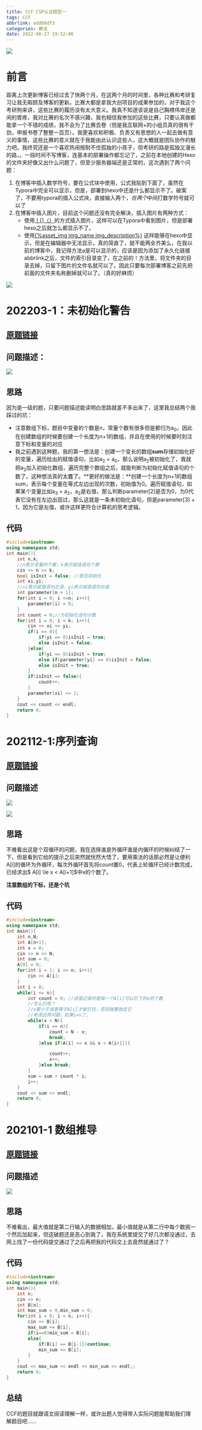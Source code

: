```yaml
---
title: CCF CSP认证题型一
tags: CCF
abbrlink: add88df3
categories: 算法
date: 2022-06-27 19:52:06
---
```


![](CCF-CSP认证题型一/image-20220526160148809.png)



<!--more-->

# 前言

距离上次更新博客已经过去了快两个月，在这两个月的时间里，各种比赛和考研复习让我无暇顾及博客的更新。比赛大都是拿我大创项目的成果参加的，对于我这个考研狗来讲，这些比赛的履历没有太大意义。我真不知道该说是自己胸襟伟岸还是闲的胃疼，我对比赛的名次不感兴趣，我也相信我参加的这些比赛，只要认真做都能拿一个不错的成绩，我不会为了比赛去卷（但是我互联网+的小组员真的很有干劲，申报书卷了整整一百页）。我更喜欢和积极、负责又有思想的人一起去做有意义的事情，这些比赛的意义就在于我能由此认识这些人，这大概就是团队协作的魅力吧。我终究还是一个喜欢热闹按耐不住孤独的小孩子，但考研的路是孤独又漫长的路，。
​  一段时间不写博客，连基本的部署操作都忘记了，之前在本地创建的Hexo的文件夹好像又出什么问题了，但至少服务器端还是正常的，这次遇到了两个问题： 

1. 在博客中插入数学符号，要在公式块中使用，公式我贴到下面了，虽然在Typora中完全可以显示，但是，部署到hexo中还是什么都显示不了。破案了，不要用typora的插入公式块，直接输入两个$，在两个$中间打数学符号就可以了
2. 在博客中插入图片，目前这个问题还没有完全解决，插入图片有两种方式：
   - 使用<u>！[]（）</u>的方式插入图片，这样可以在Typora中看到图片，但是部署hexo之后就怎么都显示不了。
   - 使用<u>{%asset_img img_name img_description%}</u> 这样能够在hexo中显示，但是在编辑器中无法显示，真的简直了，就不能两全齐美么，在我以前的博客中，我记得方法a是可以显示的，应该是因为添加了永久化链接abbrlink之后，文件的索引目录变了，在之前的！[]()方法里，将文件夹的目录去掉，只留下图片的文件名就可以了。因此只要每次部署博客之前先把前面的文件夹名称删掉就可以了。（真的好麻烦）

![](CCF-CSP认证题型一/1.png)

# 202203-1：未初始化警告

## [原题链接](http://118.190.20.162/view.page?gpid=T143)

## 问题描述：

![](CCF-CSP认证题型一/image-20220526170911409.png)

## 思路

因为是一级的题，只要问题描述能读明白思路就差不多出来了，这里我总结两个我踩过的坑：

- 注意数组下标，题目中变量的个数是n，常量个数有很多但是都归为a<sub>0</sub>，因此在创建数组的时候要创建一个长度为n+1的数组，并且在使用的时候要时刻注意下标和变量的对应
- 我之前遇到这种题，我的第一想法是：创建一个变长的数组**sum**存储初始化好的变量，遍历给出的赋值语句，比如a<sub>2</sub> = a<sub>0</sub>，那么说明a<sub>2</sub>被初始化了，我就把a<sub>2</sub>加入初始化数组，遍历完整个数组之后，就能判断为初始化赋值语句的个数了，这种想法真的太蠢了。**更好的做法是：**创建一个长度为n+1的数组sum，表示每个变量在等式左边出现的次数，初始值为0。遍历赋值语句，如果某个变量比如a<sub>3</sub> = a<sub>2</sub>，a<sub>2</sub>是右值，那么判断parameter[2]是否为0，为0代表它没有在左边出现过，那么这就是一条未初始化语句，但是parameter[3] + 1，因为它是左值，或许这样更符合计算机的思考逻辑。

## 代码

```c++
#include<iostream>
using namespace std;
int main(){
    int n,k;
    //n表示变量的个数，k表示赋值语句个数
    cin >> n >> k;
    bool isInit = false; //是否初始化
    int xi,yi;
    //xi表示赋值语句左值，yi表示赋值语句右值 
    int parameter[n + 1];
    for(int i = 0; i <=n; i++){
        parameter[i] = 0;
    }
    int count = 0;//为初始化语句计数
    for(int i = 0; i < k; i++){
        cin >> xi >> yi;
        if(i == 0){
            if(yi == 0)isInit = true;
            else isInit = false;
        }else{
            if(yi == 0)isInit = true;
            else if(parameter[yi] == 0)isInit = false;
            else isInit = true;
        }
        if(isInit == false){
            count++;
        }
        parameter[xi] += 1;   
    }
    cout << count << endl;
    return 0;
}
```

#  202112-1:序列查询

## [原题链接](http://118.190.20.162/view.page?gpid=T138)

## 问题描述

![](CCF-CSP认证题型一/image-20220526171402004.png)

![](CCF-CSP认证题型一/image-20220526171437612.png)

## 思路

不难看出这是个双循环的问题，我在选择谁是外循环谁是内循环的时候纠结了一下，但是看到它给的提示之后突然就恍然大悟了，要用乘法的话那必然是让便利A[i]的循环为外循环，每次外循环首先将count置0，代表上轮循环已经计数完成，已经求出$ A[i] \le x < A[i+1]$中x的个数了。

**注意数组的下标，还是个坑**

## 代码

```C++
#include<iostream>
using namespace std;
int main(){
    int n,N;
    int A[n+1];
    int x = 0;
    cin >> n >> N;
    int sum = 0;
    A[0] = 0;
    for(int i = 1; i <= n; i++){
        cin >> A[i];
    }
    int i = 0;
    while(i <= n){
        int count = 0; //该值记录的是每一个A[i]可以拦下的x的个数
        //怎么拦呢？
        //x要小于或者等于A[i]才能拦住，否则就要放走它
        //考虑边界问题，如果i=n了,
        while(x < N){
            if(i == n){
                count = N - x;
                break;
            }else if(A[i] <= x && x < A[i+1]){

                count++;
                x++;
            }else break;
        }
        sum = sum + count * i;
        i++;
    }
    cout << sum << endl;
    return 0;
}
```

# 202101-1 数组推导

## [原题链接](http://118.190.20.162/view.page?gpid=T129)

## 问题描述

![](CCF-CSP认证题型一/image-20220526171748750.png)

## 思路

不难看出，最大值就是第二行输入的数据相加，最小值就是从第二行中每个数挑一个然后加起来，但这破题还是恶心到我了，我在系统里提交了好几次都没通过，去网上找了一份代码提交通过了之后再把我的代码交上去竟然就通过了？

## 代码

```c++
#include<iostream>
using namespace std;
int main(){
    int n;
    cin >> n;
    int B[n];
    int max_sum = 0,min_sum = 0;
    for(int i = 0; i < n; i++){
        cin >> B[i];
        max_sum += B[i];
        if(i==0)min_sum = B[i];
        else{
            if(B[i] == B[i-1])continue;
            min_sum += B[i];
        }
    }
    cout << max_sum << endl << min_sum << endl;;
    return 0;
}
```

## 总结

CCF的题目就跟语文阅读理解一样，或许出题人觉得带入实际问题能帮助我们理解题目吧……
